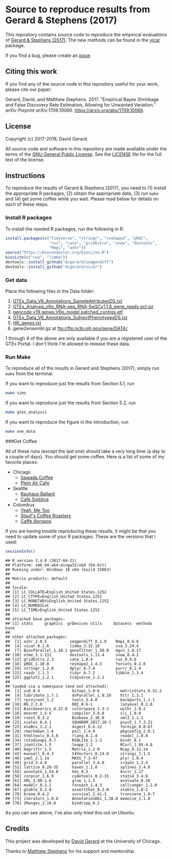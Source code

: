 # Source to reproduce results from Gerard & Stephens (2017)

This repository contains source code to reproduce the empirical
evaluations of [Gerard & Stephens (2017)](https://arxiv.org/abs/1709.10066).
The new methods can be found in the
[vicar](https://github.com/dcgerard/vicar) package.

If you find a bug, please create an
[issue](https://github.com/dcgerard/ruvb_sims/issues).

## Citing this work

If you find any of the source code in this repository useful for your
work, please cite our paper:

Gerard, David, and Matthew Stephens. 2017. "Empirical Bayes Shrinkage
and False Discovery Rate Estimation, Allowing for Unwanted Variation."
*arXiv Preprint arXiv:1709.10066*. <https://arxiv.org/abs/1709.10066>.

## License

Copyright (c) 2017-2018, David Gerard.

All source code and software in this repository are made available
under the terms of the [GNU General Public
License](http://awww.gnu.org/licenses/gpl.html). See the
[LICENSE](LICENSE) file for the full text of the license.

## Instructions

To reproduce the results of Gerard & Stephens (2017), you need to (1)
install the appropriate R packages, (2) obtain the appropriate data,
(3) run `make` and (4) get some coffee while you wait. Please read
below for details on each of these steps.

### Install R packages

To install the needed R packages, run the following in R:

```R
install.packages(c("tidyverse", "stringr", "reshape2", "pROC",
                   "ruv", "cate", "gridExtra", "snow", "devtools", 
                   "Rmpi", "ashr"))
source("https://bioconductor.org/biocLite.R")
biocLite(c("sva", "limma"))
devtools::install_github("dcgerard/seqgendiff")
devtools::install_github("dcgerard/vicar")
```

### Get data

Place the following files in the Data folder:

1.  [GTEx\_Data\_V6\_Annotations\_SampleAttributesDS.txt](http://www.gtexportal.org/home/datasets#filesetFilesDiv21)
2.  [GTEx\_Analysis\_v6p\_RNA-seq\_RNA-SeQCv1.1.8\_gene\_reads.gct.gz](http://www.gtexportal.org/home/datasets#filesetFilesDiv11)
3.  [gencode.v19.genes.V6p\_model.patched\_contigs.gtf](http://www.gtexportal.org/home/datasets#filesetFilesDiv14)
4.  [GTEx\_Data\_V6\_Annotations\_SubjectPhenotypesDS.txt](http://www.gtexportal.org/home/datasets#datasetDiv2)
5.  [HK\_genes.txt](http://www.tau.ac.il/~elieis/HKG/HK_genes.txt)
6.  gene2ensembl.gz at <ftp://ftp.ncbi.nih.gov/gene/DATA/>

1 through 4 of the above are only available if you are a registered user of the GTEx Portal. I don't think I'm allowed to release these data.

### Run Make

To reproduce all of the results in Gerard and Stephens (2017), simply run `make` from the terminal.

If you want to reproduce just the results from Section 5.1, run

``` bash
make sims
```

If you want to reproduce just the results from Section 5.2, run

``` bash
make gtex_analysis
```

If you want to reproduce the figure in the introduction, run

``` bash
make one_data
```

###Get Coffee

All of these runs (except the last one) should take a very long time
(a day to a couple of days). You should get some coffee. Here is a
list of some of my favorite places:

-   Chicago
    -   [Sawada Coffee](https://www.yelp.com/biz/sawada-coffee-chicago)
    -   [Plein Air Cafe](https://www.yelp.com/biz/plein-air-cafe-and-eatery-chicago-2)
-   Seattle
    -   [Bauhaus Ballard](https://www.yelp.com/biz/bauhaus-ballard-seattle)
    -   [Cafe Solstice](https://www.yelp.com/biz/cafe-solstice-seattle)
-   Columbus
    -   [Yeah, Me Too](https://www.yelp.com/biz/yeah-me-too-columbus)
    -   [Stauf's Coffee Roasters](https://www.yelp.com/biz/staufs-coffee-roasters-columbus-2)
    -   [Caffe Apropos](https://www.yelp.com/biz/caff%C3%A9-apropos-columbus-2)

If you are having trouble reproducing these results, it might be that
you need to update some of your R packages. These are the versions
that I used:

```R
sessionInfo()
```

    ## R version 3.4.0 (2017-04-21)
    ## Platform: x86_64-w64-mingw32/x64 (64-bit)
    ## Running under: Windows 10 x64 (build 15063)
    ## 
    ## Matrix products: default
    ## 
    ## locale:
    ## [1] LC_COLLATE=English_United States.1252 
    ## [2] LC_CTYPE=English_United States.1252   
    ## [3] LC_MONETARY=English_United States.1252
    ## [4] LC_NUMERIC=C                          
    ## [5] LC_TIME=English_United States.1252    
    ## 
    ## attached base packages:
    ## [1] stats     graphics  grDevices utils     datasets  methods   base     
    ## 
    ## other attached packages:
    ##  [1] ashr_2.0.5          seqgendiff_0.1.0    Rmpi_0.6-6         
    ##  [4] vicar_0.1.6         limma_3.32.10       sva_3.24.4         
    ##  [7] BiocParallel_1.10.1 genefilter_1.58.0   mgcv_1.8-17        
    ## [10] nlme_3.1-131        devtools_1.13.4     snow_0.4-2         
    ## [13] gridExtra_2.3       cate_1.0.4          ruv_0.9.6          
    ## [16] pROC_1.10.0         reshape2_1.4.3      forcats_0.2.0      
    ## [19] stringr_1.2.0       dplyr_0.7.4         purrr_0.2.4        
    ## [22] readr_1.1.1         tidyr_0.7.2         tibble_1.3.4       
    ## [25] ggplot2_2.2.1       tidyverse_1.2.1    
    ## 
    ## loaded via a namespace (and not attached):
    ##  [1] svd_0.4              bitops_1.0-6         matrixStats_0.52.2  
    ##  [4] lubridate_1.7.1      doParallel_1.0.10    httr_1.3.1          
    ##  [7] rprojroot_1.2        tools_3.4.0          backports_1.1.1     
    ## [10] R6_2.2.0             DBI_0.6-1            lazyeval_0.2.0      
    ## [13] BiocGenerics_0.22.0  colorspace_1.3-2     withr_1.0.2         
    ## [16] mnormt_1.5-5         compiler_3.4.0       cli_1.0.0           
    ## [19] rvest_0.3.2          Biobase_2.36.0       xml2_1.1.1          
    ## [22] scales_0.4.1         SQUAREM_2017.10-1    psych_1.7.3.21      
    ## [25] esaBcv_1.2.1         digest_0.6.12        foreign_0.8-67      
    ## [28] rmarkdown_1.6        pscl_1.4.9           pkgconfig_2.0.1     
    ## [31] htmltools_0.3.6      rlang_0.1.4          readxl_1.0.0        
    ## [34] rstudioapi_0.7       RSQLite_1.1-2        bindr_0.1           
    ## [37] jsonlite_1.5         leapp_1.2            RCurl_1.95-4.8      
    ## [40] magrittr_1.5         Matrix_1.2-9         Rcpp_0.12.14        
    ## [43] munsell_0.4.3        S4Vectors_0.14.0     stringi_1.1.5       
    ## [46] yaml_2.1.14          MASS_7.3-47          plyr_1.8.4          
    ## [49] grid_3.4.0           parallel_3.4.0       crayon_1.3.4        
    ## [52] lattice_0.20-35      haven_1.1.0          splines_3.4.0       
    ## [55] annotate_1.54.0      hms_0.3              knitr_1.17          
    ## [58] corpcor_1.6.9        codetools_0.2-15     stats4_3.4.0        
    ## [61] XML_3.98-1.6         glue_1.1.1           evaluate_0.10       
    ## [64] modelr_0.1.1         foreach_1.4.3        cellranger_1.1.0    
    ## [67] gtable_0.2.0         assertthat_0.2.0     xtable_1.8-2        
    ## [70] broom_0.4.2          survival_2.41-3      truncnorm_1.0-7     
    ## [73] iterators_1.0.8      AnnotationDbi_1.38.0 memoise_1.1.0       
    ## [76] IRanges_2.10.0       bindrcpp_0.2

As you can see above, I've also only tried this out on Ubuntu.

## Credits

This project was developed by
[David Gerard](https://dcgerard.github.io) at the University of
Chicago.

Thanks to [Matthew Stephens](stephenslab.uchicago.edu) for his support
and mentorship.

